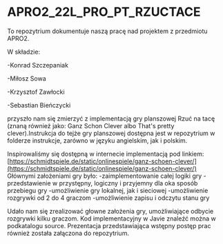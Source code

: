 # APRO2_22L_PRO_PT_RZUCTACE

To repozytrium dokumentuje naszą pracę nad projektem z przedmiotu APRO2.

W składzie:

-Konrad Szczepaniak

-Miłosz Sowa

-Krzysztof Zawłocki

-Sebastian Bieńczycki


przyszło nam się zmierzyć z implementacją gry planszowej Rzuć na tacę (znaną również jako: Ganz Schon Clever albo That's pretty clever).Instrukcja do tejże gry planszowej dostępna jest w repozytrium w folderze instrukcje, zarówno w języku angielskim, jak i polskim.

Inspirowaliśmy się dostępną w internecie implementacją pod linkiem: [https://schmidtspiele.de/static/onlinespiele/ganz-schoen-clever/](https://schmidtspiele.de/static/onlinespiele/ganz-schoen-clever/)
Głównymi założeniami gry było:
-zaimplementowanie całej logiki gry
-przedstawienie w przystępny, logiczny i przyjemny dla oka sposób przebiegu gry
-umożliwienie gry lokalnej, jak i sieciowej
-umożliwienie rozgrywki od 2 do 4 graczom
-umożliwienie zapisu i odczytu stanu gry

Udało nam się zrealizować głowne założenia gry, umożliwiające odbycie rozgrywki kilku graczom. Kod implementacyjny w Javie znaleźć można w podkatalogu source. Prezentacja przedstawiająca wstępny postęp prac również została załączona do repozytrium.

